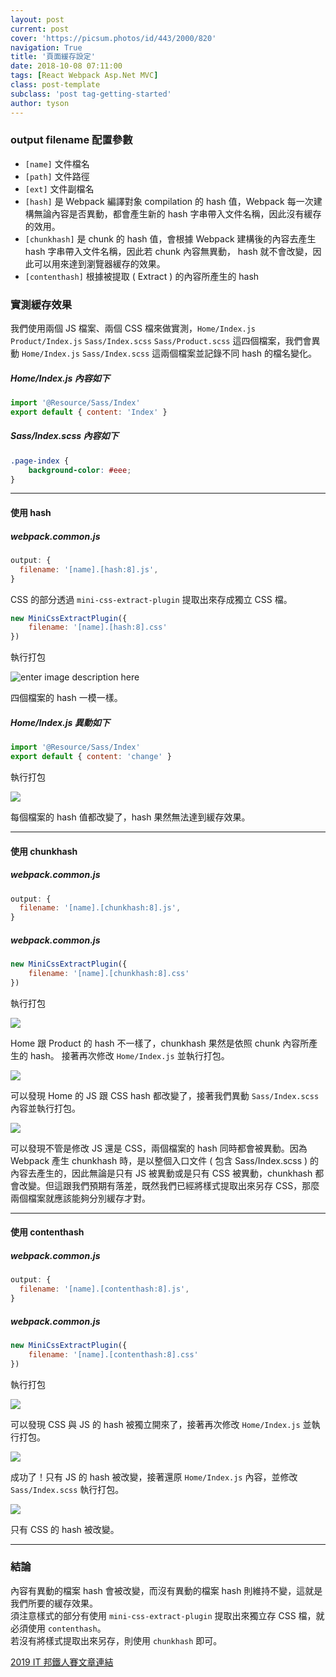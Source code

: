 ```yaml
---
layout: post
current: post
cover: 'https://picsum.photos/id/443/2000/820'
navigation: True
title: '頁面緩存設定'
date: 2018-10-08 07:11:00
tags: [React Webpack Asp.Net MVC]
class: post-template
subclass: 'post tag-getting-started'
author: tyson
---
```


### output filename 配置參數

-   `[name]` 文件檔名
-   `[path]` 文件路徑
-   `[ext]` 文件副檔名
-   `[hash]` 是 Webpack 編譯對象 compilation 的 hash 值，Webpack 每一次建構無論內容是否異動，都會產生新的 hash 字串帶入文件名稱，因此沒有緩存的效用。
-   `[chunkhash]` 是 chunk 的 hash 值，會根據 Webpack 建構後的內容去產生 hash 字串帶入文件名稱，因此若 chunk 內容無異動， hash 就不會改變，因此可以用來達到瀏覽器緩存的效果。
-   `[contenthash]` 根據被提取 ( Extract ) 的內容所產生的 hash

### 實測緩存效果

我們使用兩個 JS 檔案、兩個 CSS 檔來做實測，`Home/Index.js` `Product/Index.js` `Sass/Index.scss` `Sass/Product.scss` 這四個檔案，我們會異動 `Home/Index.js` `Sass/Index.scss` 這兩個檔案並記錄不同 hash 的檔名變化。

##### Home/Index.js 內容如下

```javascript
import '@Resource/Sass/Index'
export default { content: 'Index' }
```

##### Sass/Index.scss 內容如下

```css
.page-index {
    background-color: #eee;
}
```

---

#### 使用 hash

##### webpack.common.js

```javascript
output: {
  filename: '[name].[hash:8].js',
}
```

CSS 的部分透過 `mini-css-extract-plugin` 提取出來存成獨立 CSS 檔。

```javascript
new MiniCssExtractPlugin({
    filename: '[name].[hash:8].css'
})
```

執行打包

![enter image description here](https://i.imgur.com/CnpkSEv.png)

四個檔案的 hash 一模一樣。

##### Home/Index.js 異動如下

```javascript
import '@Resource/Sass/Index'
export default { content: 'change' }
```

執行打包

![](https://i.imgur.com/MEJFRFr.png)

每個檔案的 hash 值都改變了，hash 果然無法達到緩存效果。

---

#### 使用 chunkhash

##### webpack.common.js

```javascript
output: {
  filename: '[name].[chunkhash:8].js',
}
```

##### webpack.common.js

```javascript
new MiniCssExtractPlugin({
    filename: '[name].[chunkhash:8].css'
})
```

執行打包

![](https://i.imgur.com/95AlyYz.png)

Home 跟 Product 的 hash 不一樣了，chunkhash 果然是依照 chunk 內容所產生的 hash。
接著再次修改 `Home/Index.js` 並執行打包。

![](https://i.imgur.com/HJKkGUl.png)

可以發現 Home 的 JS 跟 CSS hash 都改變了，接著我們異動 `Sass/Index.scss` 內容並執行打包。

![](https://i.imgur.com/Wueqjz7.png)

可以發現不管是修改 JS 還是 CSS，兩個檔案的 hash 同時都會被異動。因為 Webpack 產生 chunkhash 時，是以整個入口文件 ( 包含 Sass/Index.scss ) 的內容去產生的，因此無論是只有 JS 被異動或是只有 CSS 被異動，chunkhash 都會改變。但這跟我們預期有落差，既然我們已經將樣式提取出來另存 CSS，那麼兩個檔案就應該能夠分別緩存才對。

---

#### 使用 contenthash

##### webpack.common.js

```javascript
output: {
  filename: '[name].[contenthash:8].js',
}
```

##### webpack.common.js

```javascript
new MiniCssExtractPlugin({
    filename: '[name].[contenthash:8].css'
})
```

執行打包

![](https://i.imgur.com/1ndNTVn.png)

可以發現 CSS 與 JS 的 hash 被獨立開來了，接著再次修改 `Home/Index.js` 並執行打包。

![](https://i.imgur.com/JHA2GEY.png)

成功了！只有 JS 的 hash 被改變，接著還原 `Home/Index.js` 內容，並修改 `Sass/Index.scss` 執行打包。

![](https://i.imgur.com/rNt0afO.png)

只有 CSS 的 hash 被改變。

---

### 結論

內容有異動的檔案 hash 會被改變，而沒有異動的檔案 hash 則維持不變，這就是我們所要的緩存效果。  
須注意樣式的部分有使用 `mini-css-extract-plugin` 提取出來獨立存 CSS 檔，就必須使用 `contenthash`。  
若沒有將樣式提取出來另存，則使用 `chunkhash` 即可。

[2019 IT 邦鐵人賽文章連結](https://ithelp.ithome.com.tw/articles/10199438)
